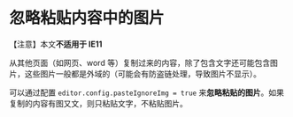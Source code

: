 # 忽略粘贴内容中的图片

【注意】本文**不适用于 IE11** 

从其他页面（如网页、word 等）复制过来的内容，除了包含文字还可能包含图片，这些图片一般都是外域的（可能会有防盗链处理，导致图片不显示）。

可以通过配置 `editor.config.pasteIgnoreImg = true` 来**忽略粘贴的图片**。如果复制的内容有图又文，则只粘贴文字，不粘贴图片。
